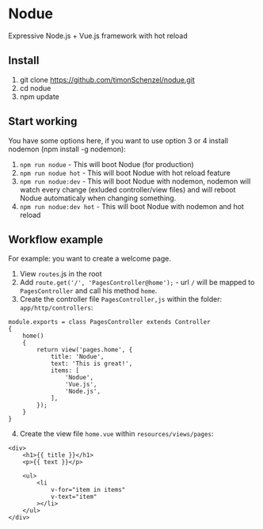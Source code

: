 # Nodue
Expressive Node.js + Vue.js framework with hot reload

## Install
1. git clone https://github.com/timonSchenzel/nodue.git
2. cd nodue
3. npm update

## Start working
You have some options here, if you want to use option 3 or 4 install nodemon (npm install -g nodemon):
1. `npm run nodue` - This will boot Nodue (for production)
2. `npm run nodue hot` - This will boot Nodue with hot reload feature
3. `npm run nodue:dev` - This will boot Nodue with nodemon, nodemon will watch every change (exluded controller/view files) and will reboot Nodue automaticaly when changing something.
4. `npm run nodue:dev hot` - This will boot Nodue with nodemon and hot reload

## Workflow example
For example: you want to create a welcome page.
1. View `routes`.js in the root
2. Add `route.get('/', 'PagesController@home');` - url `/` will be mapped to `PagesController` and call his method `home`.
3. Create the controller file `PagesController,js` within the folder: `app/http/controllers`:
```
module.exports = class PagesController extends Controller
{
	home()
	{
		return view('pages.home', {
			title: 'Nodue',
			text: 'This is great!',
			items: [
				'Nodue',
				'Vue.js',
				'Node.js',
			],
		});
	}
}
```
4. Create the view file `home.vue` within `resources/views/pages`:
```
<div>
	<h1>{{ title }}</h1>
	<p>{{ text }}</p>
  
	<ul>
		<li
			v-for="item in items"
			v-text="item"
		></li>
	</ul>
</div>
```
